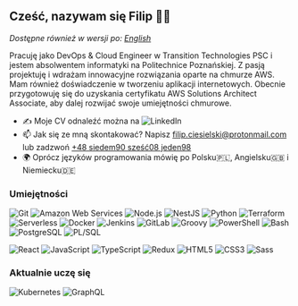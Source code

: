 ## Cześć, nazywam się Filip 👋🏻

_Dostępne również w wersji po: [English](README.md)_

Pracuję jako DevOps & Cloud Engineer w Transition Technologies PSC i jestem absolwentem informatyki na Politechnice Poznańskiej. Z pasją projektuję i wdrażam innowacyjne rozwiązania oparte na chmurze AWS. Mam również doświadczenie w tworzeniu aplikacji internetowych. Obecnie przygotowuję się do uzyskania certyfikatu AWS Solutions Architect Associate, aby dalej rozwijać swoje umiejętności chmurowe.

- ✍ Moje CV odnaleźć można na <img alt="LinkedIn" src="https://img.shields.io/badge/Linkedin%20-%230077B5.svg?&style=flat&logo=linkedin&logoColor=white"/></a>
- 📫 Jak się ze mną skontakować? Napisz [filip.ciesielski@protonmail.com](mailto:filip.ciesielski@protonmail.com?subject=[GitHub]%20Source%20Han%20Sans) lub zadzwoń [+48 siedem90 sześć08 jeden98](tel:790608198)
- 🌍 Oprócz języków programowania mówię po Polsku🇵🇱, Angielsku🇬🇧 i Niemiecku🇩🇪

### Umiejętności

![Git](https://img.shields.io/static/v1?style=for-the-badge&message=Git&color=E44C30&logo=Git&logoColor=FFFFFF&label=)
![Amazon Web Services](https://img.shields.io/static/v1?style=for-the-badge&message=Amazon+Web+Services&color=232F3E&logo=Amazon+Web+Services&logoColor=FFFFFF&label=)
![Node.js](https://img.shields.io/static/v1?style=for-the-badge&message=Node.js&color=339933&logo=Node.js&logoColor=FFFFFF&label=)
![NestJS](https://img.shields.io/static/v1?style=for-the-badge&message=NestJS&color=E0234E&logo=NestJS&logoColor=FFFFFF&label=)
![Python](https://img.shields.io/static/v1?style=for-the-badge&message=Python&color=3776AB&logo=Python&logoColor=FFFFFF&label=)
![Terraform](https://img.shields.io/static/v1?style=for-the-badge&message=Terraform&color=7B42BC&logo=Terraform&logoColor=FFFFFF&label=)
![Serverless](https://img.shields.io/static/v1?style=for-the-badge&message=Serverless&color=FD5750&logo=Serverless&logoColor=FFFFFF&label=)
![Docker](https://img.shields.io/static/v1?style=for-the-badge&message=Docker&color=2496ED&logo=Docker&logoColor=FFFFFF&label=)
![Jenkins](https://img.shields.io/static/v1?style=for-the-badge&message=Jenkins&color=D24939&logo=Jenkins&logoColor=FFFFFF&label=)
![GitLab](https://img.shields.io/static/v1?style=for-the-badge&message=CI/CD&color=FC6D26&logo=GitLab&logoColor=FFFFFF&label=)
![Groovy](https://img.shields.io/static/v1?style=for-the-badge&message=Groovy&color=4298B8&logo=Apache+Groovy&logoColor=FFFFFF&label=)
![PowerShell](https://img.shields.io/static/v1?style=for-the-badge&message=PowerShell&color=5391FE&logo=PowerShell&logoColor=FFFFFF&label=)
![Bash](https://img.shields.io/static/v1?style=for-the-badge&message=Bash&color=4EAA25&logo=GNU+Bash&logoColor=FFFFFF&label=)
![PostgreSQL](https://img.shields.io/static/v1?style=for-the-badge&message=PostgreSQL&color=4169E1&logo=PostgreSQL&logoColor=FFFFFF&label=)
![PL/SQL](https://img.shields.io/static/v1?style=for-the-badge&message=pl/sql&color=yellow&logo=Oracle&logoColor=FFFFFF&label=)

![React](https://img.shields.io/static/v1?style=for-the-badge&message=React&color=blue&logo=React&logoColor=white&label=)
![JavaScript](https://img.shields.io/static/v1?style=for-the-badge&message=JavaScript&color=yellow&logo=JavaScript&logoColor=white&label=)
![TypeScript](https://img.shields.io/static/v1?style=for-the-badge&message=TypeScript&color=3178C6&logo=TypeScript&logoColor=FFFFFF&label=)
![Redux](https://img.shields.io/static/v1?style=for-the-badge&message=Redux&color=764ABC&logo=Redux&logoColor=FFFFFF&label=)
![HTML5](https://img.shields.io/static/v1?style=for-the-badge&message=HTML5&color=E34F26&logo=HTML5&logoColor=FFFFFF&label=)
![CSS3](https://img.shields.io/static/v1?style=for-the-badge&message=CSS3&color=1572B6&logo=CSS3&logoColor=FFFFFF&label=)
![Sass](https://img.shields.io/static/v1?style=for-the-badge&message=Sass&color=CC6699&logo=Sass&logoColor=FFFFFF&label=)

### Aktualnie uczę się

![Kubernetes](https://img.shields.io/static/v1?style=for-the-badge&message=Kubernetes&color=326CE5&logo=Kubernetes&logoColor=FFFFFF&label=)
![GraphQL](https://img.shields.io/static/v1?style=for-the-badge&message=GraphQL&color=E10098&logo=GraphQL&logoColor=FFFFFF&label=)

<!--
**filipciesielski7/filipciesielski7** is a ✨ _special_ ✨ repository because its `README.md` (this file) appears on your GitHub profile.

Here are some ideas to get you started:

- 🔭 I’m currently working on ...
- 🌱 I’m currently learning ...
- 👯 I’m looking to collaborate on ...
- 🤔 I’m looking for help with ...
- 💬 Ask me about ...
- 📫 How to reach me: ...
- 😄 Pronouns: ...
- ⚡ Fun fact: ...
-->
